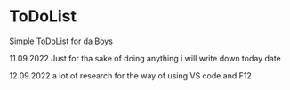 # ToDoList
Simple ToDoList for da Boys

11.09.2022 Just for tha sake of doing anything i will write down today date

12.09.2022 a lot of research for the way of using VS code and F12
